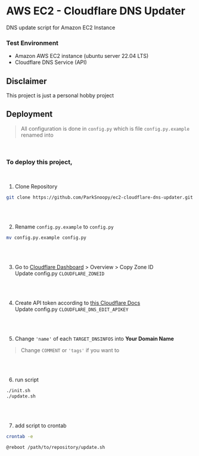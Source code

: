 
# AWS EC2 - Cloudflare DNS Updater

DNS update script for Amazon EC2 Instance


### Test Environment
* Amazon AWS EC2 instance (ubuntu server 22.04 LTS)
* Cloudflare DNS Service (API)

## Disclaimer

This project is just a personal hobby project


## Deployment

> All configuration is done in `config.py`
> which is file `config.py.example` renamed into

<br/>

### To deploy this project, 

<br/>

1. Clone Repository
```bash
git clone https://github.com/ParkSnoopy/ec2-cloudflare-dns-updater.git
```

<br/>
<br/>

2. Rename `config.py.example` to `config.py`
```bash
mv config.py.example config.py
```

<br/>
<br/>

3. Go to [Cloudflare Dashboard](https://dash.cloudflare.com/) > Overview > Copy Zone ID \
   Update config.py `CLOUDFLARE_ZONEID`

<br/>
<br/>

4. Create API token according to [this Cloudflare Docs](https://developers.cloudflare.com/fundamentals/api/get-started/create-token/) \
   Update config.py `CLOUDFLARE_DNS_EDIT_APIKEY`

<br/>
<br/>

5. Change `'name'` of each `TARGET_DNSINFOS` into **Your Domain Name**
>  Change `COMMENT` or `'tags'` if you want to

<br/>
<br/>

6. run script
```bash
./init.sh
./update.sh
```

<br/>
<br/>

7. add script to crontab
```bash
crontab -e
```
```nano
@reboot /path/to/repository/update.sh
```
